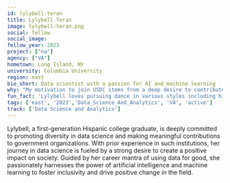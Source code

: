 ```yaml
---
id: lylybell-teran
title: Lylybell Teran
image: lylybell-teran.png
social: fellow
social_image:
fellow_year: 2023
project: ["na"]
agency: ["VA"]
hometown: Long Island, NY
university: Columbia University
region: east
bio_short: Data scientist with a passion for AI and machine learning
why: "My motivation to join USDC stems from a deep desire to contribute to projects with real-world impact. The opportunity to be part of a collective effort that drives positive governmental change through technology, specifically for the benefit of the American public, has fueled my enthusiasm to join the Digital Corps. I am excited to collaborate with like-minded professionals and utilize my skills in data science to make a meaningful difference in society."
fun_fact: 'Lylybell loves pursuing dance in various styles including hip hop, street jazz, and jazz funk.'
tags: ['east', '2023','Data_Science_And_Analytics', 'VA', 'active']
track: ['Data Science and Analytics']
---
```


Lylybell, a first-generation Hispanic college graduate, is deeply committed to promoting diversity in data science and making meaningful contributions to government organizations. With prior experience in such institutions, her journey in data science is fueled by a strong desire to create a positive impact on society. Guided by her career mantra of using data for good, she passionately harnesses the power of artificial intelligence and machine learning to foster inclusivity and drive positive change in the field.
